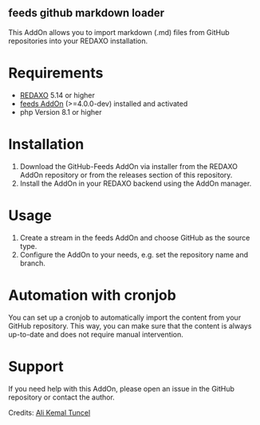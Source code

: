 ## feeds github markdown loader

This AddOn allows you to import markdown (.md) files from GitHub repositories into your REDAXO installation. 

# Requirements

- [REDAXO](https://github.com/redaxo/redaxo) 5.14 or higher
- [feeds AddOn](https://github.com/FriendsOfREDAXO/feeds) (>=4.0.0-dev) installed and activated
- php Version 8.1 or higher


# Installation

1. Download the GitHub-Feeds AddOn via installer from the REDAXO AddOn repository or from the releases section of this repository.
2. Install the AddOn in your REDAXO backend using the AddOn manager.


# Usage

1. Create a stream in the feeds AddOn and choose GitHub as the source type.
2. Configure the AddOn to your needs, e.g. set the repository name and branch.


# Automation with cronjob

You can set up a cronjob to automatically import the content from your GitHub repository. This way, you can make sure that the content is always up-to-date and does not require manual intervention.


# Support
If you need help with this AddOn, please open an issue in the GitHub repository or contact the author.


Credits: 
[Ali Kemal Tuncel](https://github.com/alikmltncl61)

